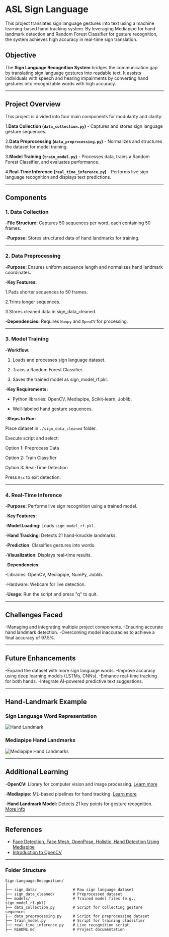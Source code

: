 # ASL Sign Language
This project translates sign language gestures into text using a machine learning-based hand tracking system. By leveraging Mediapipe for hand landmark detection and Random Forest Classifier for gesture recognition, the system achieves high accuracy in real-time sign translation.

## Objective
The **Sign Language Recognition System** bridges the communication gap by translating sign language gestures into readable text. It assists individuals with speech and hearing impairments by converting hand gestures into recognizable words with high accuracy.

---

## Project Overview

This project is divided into four main components for modularity and clarity:

1.**Data Collection (`data_collection.py`)** -
Captures and stores sign language gesture sequences.

2.**Data Preprocessing (`data_preprocessing.py`)** -
Normalizes and structures the dataset for model training.

3.**Model Training (`train_model.py`)** -
Processes data, trains a Random Forest Classifier, and evaluates performance.

4.**Real-Time Inference (`real_time_inference.py`)** -
Performs live sign language recognition and displays text predictions.

---

## Components

### 1. Data Collection
-**File Structure:**
Captures 50 sequences per word, each containing 50 frames.

-**Purpose:**
Stores structured data of hand landmarks for training.

---

### 2. Data Preprocessing
-**Purpose:**
Ensures uniform sequence length and normalizes hand landmark coordinates.

-**Key Features:**

 1.Pads shorter sequences to 50 frames.

 2.Trims longer sequences.

 3.Stores cleaned data in sign_data_cleaned.

-**Dependencies:**
Requires `Numpy` and `OpenCV` for processing.

---

### 3. Model Training
-**Workflow:**

1. Loads and processes sign language dataset.

2. Trains a Random Forest Classifier.

3. Saves the trained model as sign_model_rf.pkl.

-**Key Requirements:**

 - Python libraries: OpenCV, Mediapipe, Scikit-learn, Joblib.

 - Well-labeled hand gesture sequences.

-**Steps to Run:**

Place dataset in `./sign_data_cleaned` folder.

Execute script and select:

Option 1: Preprocess Data

Option 2: Train Classifier

Option 3: Real-Time Detection

Press `Esc` to exit detection.

---

### 4. Real-Time Inference
-**Purpose:**
Performs live sign recognition using a trained model.

-**Key Features:**

-**Model Loading**: Loads `sign_model_rf.pkl`.

-**Hand Tracking**: Detects 21 hand-knuckle landmarks.

-**Prediction**: Classifies gestures into words.

-**Visualization**: Displays real-time results.

-**Dependencies**:

-Libraries: OpenCV, Mediapipe, NumPy, Joblib.

-Hardware: Webcam for live detection.

-**Usage**:
Run the script and press "q" to quit.

---

## Challenges Faced
-Managing and integrating multiple project components.
-Ensuring accurate hand landmark detection.
-Overcoming model inaccuracies to achieve a final accuracy of 97.5%.

---

## Future Enhancements
-Expand the dataset with more sign language words.
-Improve accuracy using deep learning models (LSTMs, CNNs).
-Enhance real-time tracking for both hands.
-Integrate AI-powered predictive text suggestions.

---

## Hand-Landmark Example

### Sign Language Word Representation
![Hand Landmark](![Image](https://github.com/user-attachments/assets/ca7b9456-e48d-4cf1-b39d-e6ad318270d5))

### Mediapipe Hand Landmarks
![Mediapipe Hand Landmarks](https://mediapipe.dev/images/mobile/hand_landmarks.png)

---

## Additional Learning

-**OpenCV:** Library for computer vision and image processing.
[Learn more](https://www.youtube.com/watch?v=7irSQuL24qY) 

-**Mediapipe:** ML-based pipelines for hand tracking.
[Learn more](https://www.youtube.com/watch?v=VDCdWwldlx4) 

-**Hand Landmark Model:** Detects 21 key points for gesture recognition.
[More info](https://google.github.io/mediapipe/solutions/hands.html)

---

## References

- [Face Detection, Face Mesh, OpenPose, Holistic, Hand Detection Using Mediapipe](https://www.youtube.com/watch?v=VDCdWwldlx4)  
- [Introduction to OpenCV](https://www.youtube.com/watch?v=7irSQuL24qY)

---

### Folder Structure

```plaintext
Sign-Language-Recognition/
│
├── sign_data/                # Raw sign language dataset
├── sign_data_cleaned/        # Preprocessed dataset
├── models/                   # Trained model files (e.g., sign_model_rf.pkl)
├── data_collection.py        # Script for collecting gesture sequences
├── data_preprocessing.py     # Script for preprocessing dataset
├── train_model.py            # Script for training classifier
├── real_time_inference.py    # Live recognition script
├── README.md                 # Project documentation

